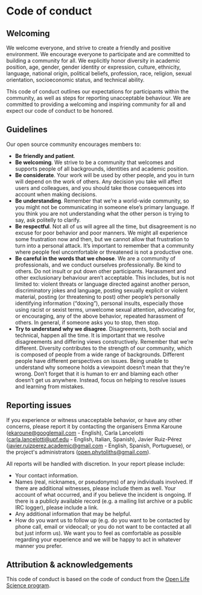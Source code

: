 # Code of conduct
## Welcoming
We welcome everyone, and strive to create a friendly and positive environment. We encourage everyone to participate and are committed to building a community for all. We explicitly honor diversity in academic position, age, gender, gender identity or expression, culture, ethnicity, language, national origin, political beliefs, profession, race, religion, sexual orientation, socioeconomic status, and technical ability.

This code of conduct outlines our expectations for participants within the community, as well as steps for reporting unacceptable behaviour. We are committed to providing a welcoming and inspiring community for all and expect our code of conduct to be honored.

## Guidelines ##
Our open source community encourages members to:
- **Be friendly and patient**.
- **Be welcoming**. We strive to be a community that welcomes and supports people of all backgrounds, identities and academic position.
- **Be considerate**. Your work will be used by other people, and you in turn will depend on the work of others. Any decision you take will affect users and colleagues, and you should take those consequences into account when making decisions.
- **Be understanding**. Remember that we’re a world-wide community, so you might not be communicating in someone else’s primary language. If you think you are not understanding what the other person is trying to say, ask politelly to clarify.
- **Be respectful**. Not all of us will agree all the time, but disagreement is no excuse for poor behavior and poor manners. We might all experience some frustration now and then, but we cannot allow that frustration to turn into a personal attack. It’s important to remember that a community where people feel uncomfortable or threatened is not a productive one.
- **Be careful in the words that we choose**. We are a community of professionals, and we conduct ourselves professionally. Be kind to others. Do not insult or put down other participants. Harassment and other exclusionary behaviour aren’t acceptable. This includes, but is not limited to: violent threats or language directed against another person, discriminatory jokes and language, posting sexually explicit or violent material, posting (or threatening to post) other people’s personally identifying information (“doxing”), personal insults, especially those using racist or sexist terms, unwelcome sexual attention, advocating for, or encouraging, any of the above behavior, repeated harassment of others. In general, if someone asks you to stop, then stop.
- **Try to understand why we disagree**. Disagreements, both social and technical, happen all the time. It is important that we resolve disagreements and differing views constructively. Remember that we’re different. Diversity contributes to the strength of our community, which is composed of people from a wide range of backgrounds. Different people have different perspectives on issues. Being unable to understand why someone holds a viewpoint doesn’t mean that they’re wrong. Don’t forget that it is human to err and blaming each other doesn’t get us anywhere. Instead, focus on helping to resolve issues and learning from mistakes.

## Reporting issues
If you experience or witness unacceptable behavior, or have any other concerns, please report it by contacting the organisers Emma Karoune (ekaroune@googlemail.com - English), Carla Lancelotti (carla.lancelotti@upf.edu - English, Italian, Spanish), Javier Ruiz-Pérez (javier.ruizperez.academic@gmail.com - English, Spanish, Portuguese), or the project's administrators (open.phytoliths@gmail.com).

All reports will be handled with discretion. In your report please include:
- Your contact information.
- Names (real, nicknames, or pseudonyms) of any individuals involved. If there are additional witnesses, please include them as well. Your account of what occurred, and if you believe the incident is ongoing. If there is a publicly available record (e.g. a mailing list archive or a public IRC logger), please include a link.
- Any additional information that may be helpful.
- How do you want us to follow up (e.g. do you want to be contacted by phone call, email or videocall; or you do not want to be contacted at all but just inform us). We want you to feel as comfortable as possible regarding your experience and we will be happy to act in whatever manner you prefer.

## Attribution & acknowledgements
This code of conduct is based on the code of conduct from the [Open Life Science program](https://openlifesci.org/code-of-conduct).
